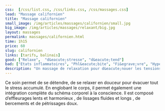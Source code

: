 ```yaml
---
css:  [/css/list.css, /css/links.css, /css/massages.css]
lead: "Massage californien"
title: "Massage californien"
small_image: /img/articles/massages/californien/small.jpg
big_image: /img/articles/massages/relaxant/big.jpg
layout: massages
permalink: massages/californien.html
time: 1h15
price: 60
slug: californien
links: [tarifs, balinais]
good: ["Relaxe",  "d&eacute;stresse", "d&eacute;tend"]
bad: ["Etats inflammatoires", "Phl&eacute;bite", "Fi&egrave;vre", "Hypertension non trait&eacute;e"]
description: "Un massage de relaxation pour d&eacute;nouer les tensions en profondeur!"
---
```

Ce soin permet de se détendre, de se relaxer en 
douceur pour évacuer tout le stress accumulé. 
En englobant le corps, il permet également une 
intégration complète du schéma corporel à la 
conscience. 
Il est composé d’effleurages lents et harmonieux , 
de lissages fluides et longs , de bercements et de 
pétrissages doux.



